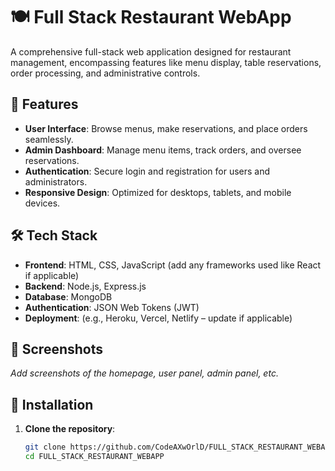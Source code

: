 # 🍽️ Full Stack Restaurant WebApp

A comprehensive full-stack web application designed for restaurant management, encompassing features like menu display, table reservations, order processing, and administrative controls.

## 🚀 Features

- **User Interface**: Browse menus, make reservations, and place orders seamlessly.
- **Admin Dashboard**: Manage menu items, track orders, and oversee reservations.
- **Authentication**: Secure login and registration for users and administrators.
- **Responsive Design**: Optimized for desktops, tablets, and mobile devices.

## 🛠️ Tech Stack

- **Frontend**: HTML, CSS, JavaScript (add any frameworks used like React if applicable)
- **Backend**: Node.js, Express.js
- **Database**: MongoDB
- **Authentication**: JSON Web Tokens (JWT)
- **Deployment**: (e.g., Heroku, Vercel, Netlify – update if applicable)

## 📸 Screenshots

*Add screenshots of the homepage, user panel, admin panel, etc.*

## 🧰 Installation

1. **Clone the repository**:

   ```bash
   git clone https://github.com/CodeAXwOrlD/FULL_STACK_RESTAURANT_WEBAPP.git
   cd FULL_STACK_RESTAURANT_WEBAPP
